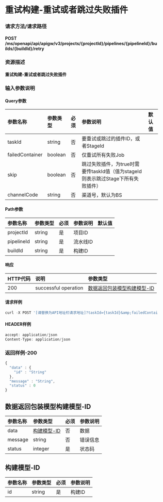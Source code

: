 # 重试构建-重试或者跳过失败插件

### 请求方法/请求路径

#### POST  /ms/openapi/api/apigw/v3/projects/{projectId}/pipelines/{pipelineId}/builds/{buildId}/retry

### 资源描述

#### 重试构建-重试或者跳过失败插件

### 输入参数说明

#### Query参数

| 参数名称 | 参数类型 | 必须 | 参数说明 | 默认值 |
| :--- | :--- | :--- | :--- | :--- |
| taskId | string | 否 | 要重试或跳过的插件ID，或者StageId |  |
| failedContainer | boolean | 否 | 仅重试所有失败Job |  |
| skip | boolean | 否 | 跳过失败插件，为true时需要传taskId值（值为stageId则表示跳过Stage下所有失败插件） |  |
| channelCode | string | 否 | 渠道号，默认为BS |  |

#### Path参数

| 参数名称 | 参数类型 | 必须 | 参数说明 | 默认值 |
| :--- | :--- | :--- | :--- | :--- |
| projectId | string | 是 | 项目ID |  |
| pipelineId | string | 是 | 流水线ID |  |
| buildId | string | 是 | 构建ID |  |

#### 响应

| HTTP代码 | 说明 | 参数类型 |
| :--- | :--- | :--- |
| 200 | successful operation | [数据返回包装模型构建模型-ID](retry-the-build.md) |

#### 请求样例

```javascript
curl -X POST '[请替换为API地址栏请求地址]?taskId={taskId}&amp;failedContainer={failedContainer}&amp;skip={skip}&amp;channelCode={channelCode}'
```

#### HEADER样例

```javascript
accept: application/json
Content-Type: application/json
```

### 返回样例-200

```javascript
{
  "data" : {
    "id" : "String"
  },
  "message" : "String",
  "status" : 0
}
```

## 数据返回包装模型构建模型-ID

| 参数名称 | 参数类型 | 必须 | 参数说明 |
| :--- | :--- | :--- | :--- |
| data | [构建模型-ID](retry-the-build.md) | 否 | 数据 |
| message | string | 否 | 错误信息 |
| status | integer | 是 | 状态码 |

## 构建模型-ID

| 参数名称 | 参数类型 | 必须 | 参数说明 |
| :--- | :--- | :--- | :--- |
| id | string | 是 | 构建ID |

